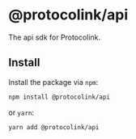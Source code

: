 # @protocolink/api

The api sdk for Protocolink.

## Install

Install the package via `npm`:

```sh
npm install @protocolink/api
```

or `yarn`:

```sh
yarn add @protocolink/api
```
